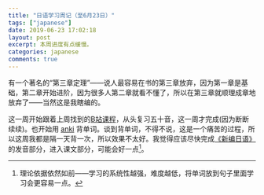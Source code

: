 ```yaml
---
title: "日语学习周记（至6月23日）"
tags: ["japanese"]
date: 2019-06-23 17:02:18
layout: post
excerpt: 本周进度有点缓慢。
categories: japanese
comments: true
---
```


有一个著名的“第三章定理”——说人最容易在书的第三章放弃，因为第一章是基础，第二章开始进阶，因为很多人第二章就看不懂了，所以在第三章就顺理成章地放弃了——当然这是我瞎编的。

这一周开始跟着上周找到的[B站课程](https://www.bilibili.com/video/av38159449/?p=97)，从头复习五十音，这一周才完成(因为断断续续)。也开始用 [anki](https://ankiweb.net/decks/) 背单词。谈到背单词，不得不说，这是一个痛苦的过程，所以这周我都是隔一天背一次，所以效果不太好。我觉得应该尽快完成[《新编日语》](https://book.douban.com/subject/4137149/)的发音部分，进入课文部分，可能会好一点[^1]。

[^1]: 理论依据依然如前——学习的系统性越强，难度越低，将单词放到句子里面学习会更容易一点。

